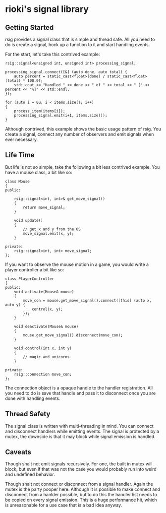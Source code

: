 # rioki's signal library

## Getting Started

rsig provides a signal class that is simple and thread safe. All you need to do 
is create a signal, hock up a function to it and start handling events.

For the start, let's take this contrived example:

    rsig::signal<unsigned int, unsigned int> processing_signal;

    processing_signal.connect([&] (auto done, auto total) {
        auto percent = static_cast<float>(done) / static_cast<float>(total) * 100.0f;
        std::cout << "Handled " << done << " of " << total << " [" << percent << "%]" << std::endl;
    });

    for (auto i = 0u; i < items.size(); i++)
    {
        process_item(items[i]);
        processing_signal.emit(i+1, items.size());
    }

Although contrived, this example shows the basic usage pattern of rsig. You
create a signal, connect any number of observers and emit signals when ever 
necessary.

## Life Time

But life is not so simple, take the following a bit less contrived example. 
You have a mouse class, a bit like so:

    class Mouse
    {
    public:

        rsig::signal<int, int>& get_move_signal()
        {
            return move_signal;
        }

        void update()
        {
            // get x and y from the OS
            move_signal.emit(x, y);
        }

    private:
        rsig::signal<int, int> move_signal;
    };

If you want to observe the mouse motion in a game, you would write a player
controller a bit like so:

    class PlayerController
    {
    public:
        void activate(Mouse& mouse)
        {
            move_con = mouse.get_move_signal().connect([this] (auto x, auto y) {
                control(x, y);
            });
        }

        void deactivate(Mouse& mouse)
        {
            mouse.get_move_signal().disconnect(move_con);
        }

        void control(int x, int y)
        {
            // magic and unicorns
        }

    private:
        rsig::connection move_con;
    };

The connection object is a opaque handle to the handler registration. All you
need to do is save that handle and pass it to disconnect once you are done with 
handling events.

## Thread Safety

The signal class is written with multi-threading in mind. You can connect and
disconnect handlers while emitting events. The signal is protected by a mutex,
the downside is that it may block while signal emission is handled. 

## Caveats

Though shalt not emit signals recursively. For one, the built in mutex will block,
but even if that was not the case you would probably run into weird and undefined
behavior. 

Though shalt not connect or disconnect from a signal handler. Again the mutex
is the party pooper here. Although it is possible to make connect and disconnect
from a hanlder possible, but to do this the handler list needs to be copied on
every signal emission. This is a huge performance hit, which is unreasonable 
for a use case that is a bad idea anyway. 
